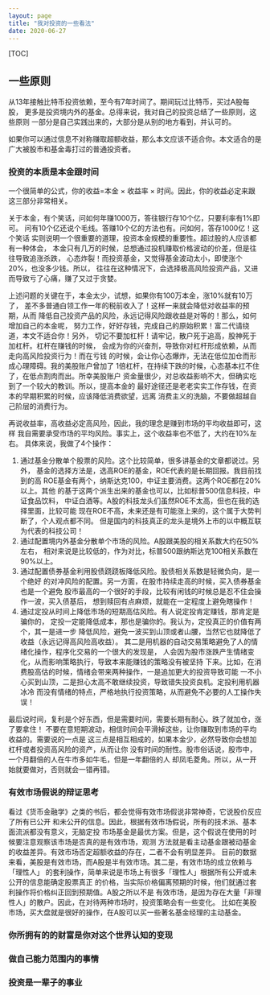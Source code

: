 ```yaml
---
layout: page
title: "我对投资的一些看法"
date: 2020-06-27
---
```

[TOC]


## 一些原则
从13年接触比特币投资依赖，至今有7年时间了。期间玩过比特币，买过A股每股，
更多是投资境内外的基金。总得来说，我对自己的投资总结了一些原则，这些原则
一部分是自己实践出来的，大部分是从别的地方看到，并认可的。

如果你可以通过信息不对称赚取超额收益，那么本文应该不适合你。本文适合的是
广大被股市和基金毒打过的普通投资者。

### 投资的本质是本金跟时间
一个很简单的公式，你的收益=本金 × 收益率 × 时间。因此，你的收益必定来跟
这三部分非常相关。

关于本金，有个笑话，问如何年赚1000万，答往银行存10个亿，只要利率有1%即可。
问有10个亿还说个毛线。答赚10个亿的方法也有。问如何，答存1000亿！这个笑话
实则说明一个很重要的道理，投资本金规模的重要性。超过股的人应该都有一种体会，
本金只有几万的时候，总想通过投机赚取价格波动的价差，但是往往导致追涨杀跌，
心态炸裂！而投资基金，又觉得基金波动太小，即使涨个20%，也没多少钱。所以，
往往在这种情况下，会选择极高风险投资产品，又进而导致亏了心痛，赚了又过于贪婪。

上述问题的关键在于，本金太少，试想，如果你有100万本金，涨10%就有10万了，
差不多普通白领工作一年的税前收入了！这样一来就会降低对收益率的预期，从而
降低自己投资产品的风险，永远记得风险跟收益是对等的！那么，如何增加自己的本金呢，
努力工作，好好存钱，完成自己的原始积累！富二代请绕道，本文不适合你！另外，
切记不要加杠杆！请牢记，散户死于追高，股神死于加杠杆。杠杆在赚钱的时候，
会成为你的兴奋剂，导致你对杠杆形成依赖，从而走向高风险投资行为！而在亏钱
的时候，会让你心态爆炸，无法在低位加仓而形成心理障碍。我的美股账户曾加了
1倍杠杆，在持续下跌的时候，心态基本扛不住了，在低点割肉而出。所幸美股账户
资金量很少，对总收益影响不大，但确实吃到了一个较大的教训。所以，提高本金的
最好途径还是老老实实工作存钱，在资本的早期积累的时候，应该降低消费欲望，远离
消费主义的洗脑，不要做超越自己阶层的消费行为。

再说收益率，高收益必定高风险，因此，我的理念是赚到市场的平均收益即可，这样
我自需要承受市场的平均风险。事实上，这个收益率也不低了，大约在10%左右。
具体来说，我做了4个操作：
1. 通过基金分散单个股票的风险。这个比较简单，很多讲基金的文章都说过。另外，
   基金的选择方法是，选高ROE的基金，ROE代表的是长期回报。我目前找到的高
   ROE基金有两个，纳斯达克100，中证主要消费。这两个ROE都在20%以上。其他
   的基于这两个派生出来的基金也可以，比如标普500信息科技，中证食品饮料，
   中证白酒等。A股的科技龙头们虽然ROE不太高，但也在我的选择里面，比较可能
   现在ROE不高，未来还是有可能涨上来的，这个属于大势判断了，个人观点都不同。
   但是国内的科技真正的龙头是境外上市的以中概互联为代表的科技公司！
2. 通过配置境内外基金分散单个市场的风险。A股跟美股的相关系数大约在50%左右，
   相对来说是比较低的，作为对比，标普500跟纳斯达克100相关系数在90%以上。
3. 通过配置债券基金利用股债跷跷板降低风险。股债相关系数是轻微负向，是一个绝好
   的对冲风险的配置。另一方面，在股市持续走高的时候，买入债券基金也是一个避免
   股市最高的一个很好的手段，比较有闲钱的时候总是忍不住会操作一波，买入债基后，
   想到赎回有点麻烦，就能在一定程度上避免瞎操作！
4. 通过定投从时间上降低市场的短期高估风险。有人说定投肯定赚钱，那肯定是骗你的，
   定投一定能降低成本，那也是骗你的。我认为，定投真正的价值有两个，其一是进一步
   降低风险，避免一波买到山顶或者山腰，当然它也就降低了收益（永远记得高风险高收益）。
   其二是用机器的自动交易策略避免了人的情绪化操作，程序化交易的一个很大的发现是，
   人会因为股市涨跌产生情绪变化，从而影响策略执行，导致本来能赚钱的策略没有被坚持
   下来。比如，在消费股高估的时候，情绪会带来两种操作，一是追加更大的投资导致可能
   一不小心买到山顶，二是担心太高不敢继续投资，导致错失投资良机。定投利用机器冰冷
   而没有情绪的特点，严格地执行投资策略，从而避免不必要的人工操作失误！

最后说时间，复利是个好东西，但是需要时间，需要长期有耐心。跌了就加仓，涨了要拿住！
不要在意短期波动，相信时间会平滑掉这些，让你赚取到市场的平均收益的。需要说的一点是
这三点是相互相成的，如果本金少，必然导致你会想加杠杆或者投资高风险的资产，从而让你
没有时间的耐性。股市俗话说，股市中，一个月翻倍的人在牛市多如牛毛，但是一年翻倍的人
却凤毛菱角。所以，从一开始就要做对，否则就会一错再错。


### 有效市场假说的辩证思考
看过《货币金融学》之类的书后，都会觉得有效市场假说非常神奇，它说股价反应了所有已公开
和未公开的信息。因此，根据有效市场假说，所有的技术派、基本面流派都没有意义，无脑定投
市场基金是最优方案。但是，这个假说在使用的时候要注意观察该市场是否真的是有效市场，观测
方法就是看主动基金跟被动基金的收益差异。有效市场否定超额收益的存在，二者不会有明显差异。
目前的数据来看，美股是有效市场，而A股是半有效市场。其二是，有效市场的成立依赖与「理性人」
的套利操作，简单来说是市场上有很多「理性人」根据所有公开或未公开的信息能确定股票真正
的价格，当实际价格偏离预期的时候，他们就通过套利操作将价格纠正回到预期值。A股之所以不是
有效市场，是因为存在大量「非理性人」的散户。因此，在对待两种市场时，投资策略会有一些变化。
比如在美股市场，买大盘就是很好的操作，在A股可以买一些著名基金经理的主动基金。

### 你所拥有的的财富是你对这个世界认知的变现


### 做自己能力范围内的事情


### 投资是一辈子的事业



